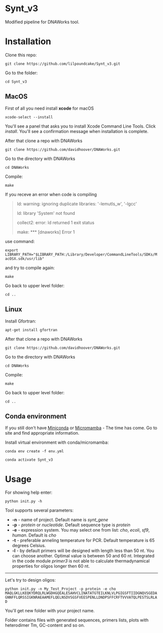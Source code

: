 # Synt_v3

Modified pipeline for DNAWorks tool.

# Installation

Clone this repo:

`git clone https://github.com/lilpoundcake/Synt_v3.git`

Go to the folder:

`cd Synt_v3`

## MacOS

First of all you need install **xcode** for macOS 

`xcode-select --install`

You'll see a panel that asks you to install Xcode Command Line Tools. Click *install*. You'll see a confirmation message when installation is complete.

After that clone a repo with DNAWorks

`git clone https://github.com/davidhoover/DNAWorks.git`

Go to the directory with DNAWorks

`cd DNAWorks`

Compile:

`make`

If you receve an error when code is compiling 

> ld: warning: ignoring duplicate libraries: '-lemutls_w', '-lgcc'
> 
> ld: library 'System' not found
> 
> collect2: error: ld returned 1 exit status
> 
> make: *** [dnaworks] Error 1

use command:

`export LIBRARY_PATH="$LIBRARY_PATH:/Library/Developer/CommandLineTools/SDKs/MacOSX.sdk/usr/lib"`

and try to compile again:

`make`

Go back to upper level folder:

`cd ..`

## Linux

Install Gfortran:

`apt-get install gfortran`

After that clone a repo with DNAWorks

`git clone https://github.com/davidhoover/DNAWorks.git`

Go to the directory with DNAWorks

`cd DNAWorks`

Compile:

`make`

Go back to upper level folder:

`cd ..`

## Conda environment

If you still don't have [Miniconda](https://docs.anaconda.com/miniconda/) or [Micromamba](https://mamba.readthedocs.io/en/latest/installation/micromamba-installation.html) - The time has come. Go to site and find appropriate information.

Install virtual environment with conda/micromamba:

`conda env create -f env.yml`

`conda activate Synt_v3`

# Usage

For showing help enter:

`python init.py -h`

Tool supports several parameters:

- **-n** - name of project. Default name is *synt_gene*
- **-p** - *protein* or *nucleotide*. Default sequence type is *protein*
- **-e** - expression system. You may select one from list: *cho*, *ecoli*, *sf9*, *human*. Default is *cho*
- **-t** - preferable anneling temperature for PCR. Default temperature is 65 degrees Celsius.
- **-l** - by default primers will be designed with length less than 50 nt. You can choose another. Optimal value is between 50 and 60 nt. Integrated in the code module *primer3* is not able to calculate thermadynamical properties for oligos longer then 60 nt.

---

Let's try to design oligos:

`python init.py -n My_Test_Project -p protein -e cho MAQLGKLLKEQKYDRQLRLWGDHGQEALESAHVCLINATATGTEILKNLVLPGIGSFTIIDGNQVSGEDAGNNFFLQRSSIGKNRAEAAMEFLQELNSDVSGSFVEESPENLLDNDPSFFCRFTVVVATQLPESTSLRLAD`

You'll get new folder with your project name.

Folder contains files with generated sequences, primers lists, plots with heterodimer Tm, GC-content and so on.

